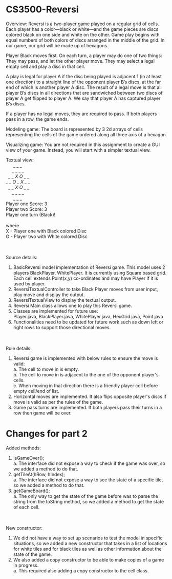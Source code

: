 # CS3500-Reversi
Overview:
Reversi is a two-player game played on a regular grid of cells. Each player has a color—black or white—and
the game pieces are discs colored black on one side and white on the other. Game play begins with equal
numbers of both colors of discs arranged in the middle of the grid. In our game, our grid will be made up of
hexagons.

Player Black moves first. On each turn, a player may do one of two things:
They may pass, and let the other player move.
They may select a legal empty cell and play a disc in that cell.

A play is legal for player A if the disc being played is adjacent
1 (in at least one direction) to a straight line of the opponent player B’s discs,
at the far end of which is another player A disc. The result of a legal move is
that all player B’s discs in all directions that are sandwiched between two discs
of player A get flipped to player A. We say that player A has captured player B’s discs.

If a player has no legal moves, they are required to pass.
If both players pass in a row, the game ends.

Modeling game:
The board is represented by 3 2d arrays of cells representing the cells of the game ordered along all three axis of a hexagon.

Visualizing game:
You are not required in this assignment to create a GUI view of your game. Instead, you will start with a
simpler textual view.
<br/>


Textual view:<br/>
&nbsp;&nbsp;&nbsp;&nbsp;&nbsp;&nbsp;*\_ _ _*   <br/>
&nbsp;&nbsp;&nbsp;&nbsp;&nbsp;*\_ _ _ _*   <br/>
&nbsp;&nbsp;*\_ _ X O _ _* <br/>
*\_ _ O _ X _ _*<br/>
&nbsp;&nbsp;*\_ _ X O _ _*<br/>
&nbsp;&nbsp;&nbsp;&nbsp;&nbsp;*\_ _ _ _*<br/>
&nbsp;&nbsp;&nbsp;&nbsp;&nbsp;&nbsp;*\_ _ _*   <br/>
Player one Score: 3<br/>
Player two Score: 3<br/>
Player one turn (Black)!<br/>
<br/>
where <br/>
X - Player one with Black colored Disc<br/>
O - Player two with White colored Disc

<br/><br/>
Source details:
1. BasicReversi model implementation of Reversi game.
   This model uses 2 players BlackPlayer, WhitePlayer. It is currently using Square based grid.
   Each cell extends Point(x,y) co-ordinates and may have Player if it is used by player.
2. ReversiTextualController to take Black Player moves from user input, play move and display the output.
3. ReversiTextualView to display the textual output.
4. Reversi Main class allows one to play this Reversi game.
5. Classes are implemented for future use:<br/>
   Player.java, BlackPlayer.java, WhitePlayer.java, HexGrid.java, Point.java
6. Functionalities need to be updated for future work such as down left or right rows to support those directional moves.

<br/><br/>
Rule details:
1. Reversi game is implemented with below rules to ensure the move is valid:<br/>
a. The cell to move in is empty.<br/>
b. The cell to move in is adjacent to the one of the opponent player's cells.<br/>
c. When moving in that direction there is a friendly player cell before empty cell/end of list.<br/>
2. Horizontal moves are implemented. It also flips opposite player's discs if move is valid as per the rules of the game.
3. Game pass turns are implemented. If both players pass their turns in a row then game will be over.


# Changes for part 2
Added methods:
1. isGameOver();<br/>
a. The interface did not expose a way to check if the game was over, so we added a method to do that.<br/>
2. getTileAt(hRow, hIndex);<br/>
a. The interface did not expose a way to see the state of a specific tile, so we added a
method to do that.<br/>
3. getGameBoard();<br/>
a. The only way to get the state of the game before was to parse the string from the toString method,
so we added a method to get the state of each cell.

<br/><br/>
New constructor:
1. We did not have a way to set up scenarios to test the model in specific situations,
so we added a new constructor that takes in a list of locations for white tiles and for black tiles
as well as other information about the state of the game.<br/>
2. We also added a copy constructor to be able to make copies of a game in progress.<br/>
a. This required also adding a copy constructor to the cell class.<br/>